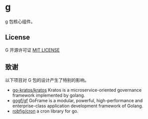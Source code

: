 # g

g 包核心组件。

## License

G 开源许可证 [MIT LICENSE](https://github.com/camry/g/blob/main/LICENSE)

## 致谢

以下项目对 G 包的设计产生了特别的影响。

- [go-kratos/kratos](https://github.com/go-kratos/kratos) Kratos is a microservice-oriented governance framework implemented by golang.
- [gogf/gf](github.com/gogf/gf) GoFrame  is a modular, powerful, high-performance and enterprise-class application development framework of Golang.
- [robfig/cron](https://github.com/robfig/cron) a cron library for go.
